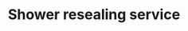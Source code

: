 ---
title: "Shower resealing service"
alt: "Resealing shower areas to prevent leaks and maintain waterproofing"
description: "Resealing shower areas to prevent leaks and maintain waterproofing"
category: "plumber"
subcategory: "shower-resealing"
image: "/tradespeople/plumber/shower-resealing.webp"
ogImage: "/tradespeople/plumber/shower-resealing.webp"
colour: "blue"
pathtxt: "Shower resealing"
published: true
---